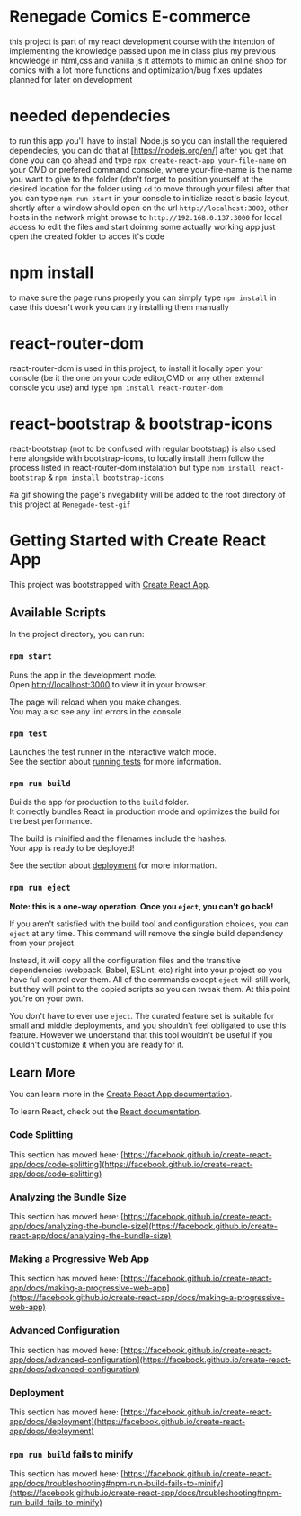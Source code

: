 # Renegade Comics E-commerce
this project is part of my react development course with the intention of implementing the knowledge passed upon me in class plus my previous knowledge in html,css and vanilla js
it attempts to mimic an online shop for comics with a lot more functions and optimization/bug fixes updates planned for later on development

# needed dependecies

to run this app you'll have to install Node.js so you can install the requiered dependecies, you can do that at [https://nodejs.org/en/]
after you get that done you can go ahead and type `npx create-react-app your-file-name` on your CMD or prefered command console, where your-fire-name is the name you want to give to the folder (don't forget to position yourself at the desired location for the folder using `cd` to move through your files) 
after that you can type `npm run start` in your console to initialize react's basic layout, shortly after a window should open on the url `http://localhost:3000`,  other hosts in the network might browse to `http://192.168.0.137:3000` for local access
to edit the files and start doinmg some actually working app just open the created folder to acces it's code

# npm install

to make sure the page runs properly you can simply type `npm install` in case this doesn't work you can try installing them manually

# react-router-dom

react-router-dom is used in this project, to install it locally open your console (be it the one on your code editor,CMD or any other external console you use) and type `npm install react-router-dom `

# react-bootstrap & bootstrap-icons
react-bootstrap (not to be confused with regular bootstrap) is also used here alongside with bootstrap-icons, to locally install them follow the process listed in react-router-dom instalation but type `npm install react-bootstrap` & `npm install bootstrap-icons `



#a gif showing the page's nvegability will be added to the root directory of this project at `Renegade-test-gif`


# Getting Started with Create React App

This project was bootstrapped with [Create React App](https://github.com/facebook/create-react-app).

## Available Scripts

In the project directory, you can run:

### `npm start`

Runs the app in the development mode.\
Open [http://localhost:3000](http://localhost:3000) to view it in your browser.

The page will reload when you make changes.\
You may also see any lint errors in the console.

### `npm test`

Launches the test runner in the interactive watch mode.\
See the section about [running tests](https://facebook.github.io/create-react-app/docs/running-tests) for more information.

### `npm run build`

Builds the app for production to the `build` folder.\
It correctly bundles React in production mode and optimizes the build for the best performance.

The build is minified and the filenames include the hashes.\
Your app is ready to be deployed!

See the section about [deployment](https://facebook.github.io/create-react-app/docs/deployment) for more information.

### `npm run eject`

**Note: this is a one-way operation. Once you `eject`, you can't go back!**

If you aren't satisfied with the build tool and configuration choices, you can `eject` at any time. This command will remove the single build dependency from your project.

Instead, it will copy all the configuration files and the transitive dependencies (webpack, Babel, ESLint, etc) right into your project so you have full control over them. All of the commands except `eject` will still work, but they will point to the copied scripts so you can tweak them. At this point you're on your own.

You don't have to ever use `eject`. The curated feature set is suitable for small and middle deployments, and you shouldn't feel obligated to use this feature. However we understand that this tool wouldn't be useful if you couldn't customize it when you are ready for it.

## Learn More

You can learn more in the [Create React App documentation](https://facebook.github.io/create-react-app/docs/getting-started).

To learn React, check out the [React documentation](https://reactjs.org/).

### Code Splitting

This section has moved here: [https://facebook.github.io/create-react-app/docs/code-splitting](https://facebook.github.io/create-react-app/docs/code-splitting)

### Analyzing the Bundle Size

This section has moved here: [https://facebook.github.io/create-react-app/docs/analyzing-the-bundle-size](https://facebook.github.io/create-react-app/docs/analyzing-the-bundle-size)

### Making a Progressive Web App

This section has moved here: [https://facebook.github.io/create-react-app/docs/making-a-progressive-web-app](https://facebook.github.io/create-react-app/docs/making-a-progressive-web-app)

### Advanced Configuration

This section has moved here: [https://facebook.github.io/create-react-app/docs/advanced-configuration](https://facebook.github.io/create-react-app/docs/advanced-configuration)

### Deployment

This section has moved here: [https://facebook.github.io/create-react-app/docs/deployment](https://facebook.github.io/create-react-app/docs/deployment)

### `npm run build` fails to minify

This section has moved here: [https://facebook.github.io/create-react-app/docs/troubleshooting#npm-run-build-fails-to-minify](https://facebook.github.io/create-react-app/docs/troubleshooting#npm-run-build-fails-to-minify)

